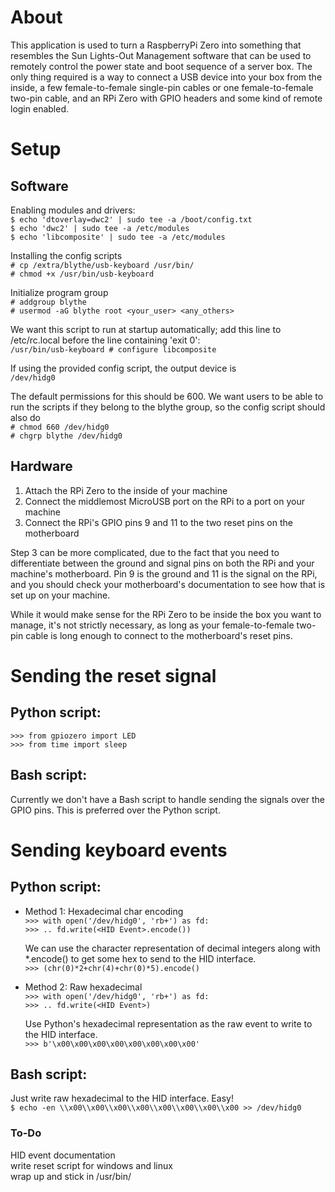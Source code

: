 # About

This application is used to turn a RaspberryPi Zero into something that
resembles the Sun Lights-Out Management software that can be used to remotely
control the power state and boot sequence of a server box. The only thing
required is a way to connect a USB device into your box from the inside, a
few female-to-female single-pin cables or one female-to-female two-pin cable,
and an RPi Zero with GPIO headers and some kind of remote login enabled.  

# Setup

## Software
Enabling modules and drivers:  
	`$ echo 'dtoverlay=dwc2' | sudo tee -a /boot/config.txt`  
	`$ echo 'dwc2' | sudo tee -a /etc/modules`  
	`$ echo 'libcomposite' | sudo tee -a /etc/modules`  

Installing the config scripts  
	`# cp /extra/blythe/usb-keyboard /usr/bin/`  
	`# chmod +x /usr/bin/usb-keyboard`  

Initialize program group  
	`# addgroup blythe`  
	`# usermod -aG blythe root <your_user> <any_others>`   

We want this script to run at startup automatically;
add this line to /etc/rc.local before
the line containing 'exit 0':  
	`/usr/bin/usb-keyboard # configure libcomposite`  

If using the provided config script, the output device is  
	`/dev/hidg0`  

The default permissions for this should be 600. We want
users to be able to run the scripts if they belong
to the blythe group, so the config script should also do  
	`# chmod 660 /dev/hidg0`  
	`# chgrp blythe /dev/hidg0`  

## Hardware
1. Attach the RPi Zero to the inside of your machine  
2. Connect the middlemost MicroUSB port on the RPi to a port on your machine  
3. Connect the RPi's GPIO pins 9 and 11 to the two reset pins on the
   motherboard  

Step 3 can be more complicated, due to the fact that you need to
differentiate between the ground and signal pins on both the RPi and your
machine's motherboard. Pin 9 is the ground and 11 is the signal on the RPi,
and you should check your motherboard's documentation to see how that is
set up on your machine.  

While it would make sense for the RPi Zero to be inside the box you want to
manage, it's not strictly necessary, as long as your female-to-female
two-pin cable is long enough to connect to the motherboard's reset pins. 

# Sending the reset signal

## Python script:
`>>> from gpiozero import LED`  
`>>> from time import sleep`  

## Bash script:
Currently we don't have a Bash script to handle sending the signals
over the GPIO pins. This is preferred over the Python script.

# Sending keyboard events  

## Python script:  
- Method 1: Hexadecimal char encoding  
	`>>> with open('/dev/hidg0', 'rb+') as fd:`  
	`>>> .. fd.write(<HID Event>.encode())`  
    
	We can use the character representation of decimal
	integers along with *.encode() to get some hex to send
	to the HID interface.  
	`>>> (chr(0)*2+chr(4)+chr(0)*5).encode()`  

- Method 2: Raw hexadecimal  
	`>>> with open('/dev/hidg0', 'rb+') as fd:`  
	`>>> .. fd.write(<HID Event>)`  

	Use Python's hexadecimal representation as the raw event
	to write to the HID interface.  
	`>>> b'\x00\x00\x00\x00\x00\x00\x00\x00'`  

## Bash script:  
Just write raw hexadecimal to the HID interface. Easy!  
	`$ echo -en \\x00\\x00\\x00\\x00\\x00\\x00\\x00\\x00 >> /dev/hidg0`  


  
  
  
  
  

### To-Do  
HID event documentation  
write reset script for windows and linux  
wrap up and stick in /usr/bin/  
